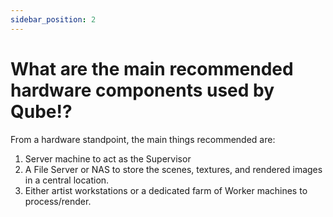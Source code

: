 ```yaml
---
sidebar_position: 2
---
```


# What are the main recommended hardware components used by Qube!?

From a hardware standpoint, the main things recommended are:

1. Server machine to act as the Supervisor
2. A File Server or NAS to store the scenes, textures, and rendered images in a central location.
3. Either artist workstations or a dedicated farm of Worker machines to process/render.

